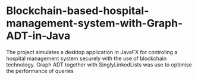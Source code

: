# Blockchain-based-hospital-management-system-with-Graph-ADT-in-Java
The project simulates a desktop application in JavaFX for controling a hospital management system securely with the use of blockchain technology.
Graph ADT together with SinglyLinkedLists was use to optimise the performance of queries
